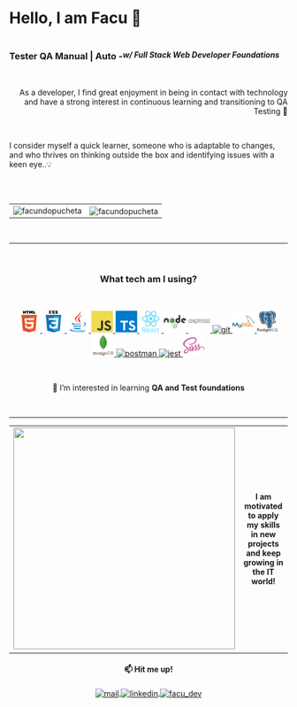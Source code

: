 <h1 align="left">Hello, I am Facu 👋</h2>
<div style="display: flex; align-items: center; white-space: nowrap;">
  <h3>Tester QA Manual | Auto - </h3>
  <h4><i> w/ Full Stack Web Developer Foundations</i></h4>
</div>


<br>
<p style="text-align: right;">As a developer, I find great enjoyment in being in contact with technology and have a strong interest in continuous learning and transitioning to QA Testing 🔎 </i></p>
<br>
<p>I consider myself a quick learner, someone who is adaptable to changes, and who thrives on thinking outside the box and identifying issues with a keen eye..💡 </p>
<br>
<br>
<table align="center">
  <tr>
    <td align="center">
      <img align="left" src="https://github-readme-stats.vercel.app/api/top-langs?username=facundopucheta&show_icons=true&locale=en&layout=compact" alt="facundopucheta" />
    </td>
    <td align="center">
     <img align="center" src="https://github-readme-stats.vercel.app/api?username=facundopucheta&show_icons=true&locale=en" alt="facundopucheta" />
    </td>
  </tr>
</table>

<br>

   
  ---
  
  <br>
  
  <h3 align="center">What tech am I using?</h3>
  <br>
<p align="center">
  <a href="https://www.w3.org/html/" target="_blank" rel="noreferrer"> <img src="https://raw.githubusercontent.com/devicons/devicon/master/icons/html5/html5-original-wordmark.svg"           alt="html5" width="40" height="40"/> </a>
  <a href="https://www.w3schools.com/css/" target="_blank" rel="noreferrer"> <img src="https://raw.githubusercontent.com/devicons/devicon/master/icons/css3/css3-original-wordmark.svg"       alt="css3" width="40" height="40"/> </a>
  <a href="https://www.java.com" target="_blank" rel="noreferrer"> <img src="https://raw.githubusercontent.com/devicons/devicon/master/icons/java/java-original.svg" alt="java" width="40" height="40"/> </a>
  <a href="https://developer.mozilla.org/en-US/docs/Web/JavaScript" target="_blank" rel="noreferrer"> <img       
    src="https://raw.githubusercontent.com/devicons/devicon/master/icons/javascript/javascript-original.svg" alt="javascript" width="40" height="40"/> </a>
  <a href="https://www.typescriptlang.org/" target="_blank" rel="noreferrer"> <img src="https://raw.githubusercontent.com/devicons/devicon/master/icons/typescript/typescript-original.svg" alt="typescript" width="40" height="40"/> </a>
  <a href="https://reactjs.org/" target="_blank" rel="noreferrer"> <img src="https://raw.githubusercontent.com/devicons/devicon/master/icons/react/react-original-wordmark.svg" alt="react" width="40" height="40"/> </a>
  <a href="https://nodejs.org" target="_blank" rel="noreferrer"> <img src="https://raw.githubusercontent.com/devicons/devicon/master/icons/nodejs/nodejs-original-wordmark.svg" alt="nodejs" width="40" height="40"/> <a href="https://expressjs.com" target="_blank" rel="noreferrer"> <img src="https://raw.githubusercontent.com/devicons/devicon/master/icons/express/express-original-wordmark.svg" alt="express" width="40" height="40"/> </a> 
  <a href="https://git-scm.com/" target="_blank" rel="noreferrer"> <img src="https://www.vectorlogo.zone/logos/git-scm/git-scm-icon.svg" alt="git" width="40" height="40"/> </a>
  <a href="https://www.mysql.com/" target="_blank" rel="noreferrer"> <img src="https://raw.githubusercontent.com/devicons/devicon/master/icons/mysql/mysql-original-wordmark.svg" alt="mysql" width="40" height="40"/> </a>
  <a href="https://www.postgresql.org" target="_blank" rel="noreferrer"> <img src="https://raw.githubusercontent.com/devicons/devicon/master/icons/postgresql/postgresql-original-wordmark.svg" alt="postgresql" width="40" height="40"/> </a>
  <a href="https://www.mongodb.com/" target="_blank" rel="noreferrer"> <img src="https://raw.githubusercontent.com/devicons/devicon/master/icons/mongodb/mongodb-original-wordmark.svg" alt="mongodb" width="40" height="40"/> </a>
  <a href="https://postman.com" target="_blank" rel="noreferrer"> <img src="https://www.vectorlogo.zone/logos/getpostman/getpostman-icon.svg" alt="postman" width="40" height="40"/> </a>
  <a href="https://jestjs.io" target="_blank" rel="noreferrer"> <img src="https://www.vectorlogo.zone/logos/jestjsio/jestjsio-icon.svg" alt="jest" width="40" height="40"/> </a>
  <a href="https://sass-lang.com" target="_blank" rel="noreferrer"> <img src="https://raw.githubusercontent.com/devicons/devicon/master/icons/sass/sass-original.svg" alt="sass" width="40" height="40"/> </a>
</p>
<br>
    
<div align="center"> 
  
  🌱 I’m interested in learning **QA and Test foundations** 
</div>
    
<br>

   
  ---

  
  



<table align="center">
  <tr>
    <td align="center" width="30%">
      <img src="https://github.com/FacundoPucheta/FacundoPucheta/assets/122935240/aadaa8ab-80ae-4094-9fc8-cfc7fe67eaaf" width="400" height="400" style="border: 1px solid #ccc" >
    </td>
    <td align="center">
    <b> I am motivated to apply my skills in new projects and keep growing in the IT world!</b>
    </td>
  </tr>
</table>

  

<div align="center">
<h4>📫 <b>Hit me up!</b></h4>
<a href="mailto:facundopucheta94@gmail.com" target="blank">
<img align="center" src="https://upload.wikimedia.org/wikipedia/commons/8/8c/Gmail_Icon_%282013-2020%29.svg" alt="mail" height="33px" width="32px" />
  </a>
<a href="https://www.linkedin.com/in/facundopucheta/" target="blank">
<img align="center" src="https://upload.wikimedia.org/wikipedia/commons/8/81/LinkedIn_icon.svg" alt="linkedin" height="29px" width="33px" />
   </a>
<a href="https://twitter.com/Facu_dev" target="blank"><img align="center" src="https://seeklogo.com/images/T/twitter-x-logo-101C7D2420-seeklogo.com.png?v=638258862800000000" alt="facu_dev" height="27" width="30" /></a>
</div>
    
